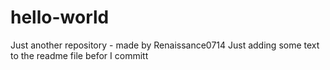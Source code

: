 # hello-world
Just another repository - made by Renaissance0714
Just adding some text to the readme file befor I committ
